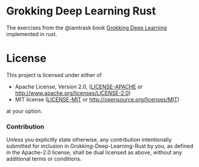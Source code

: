 # Grokking Deep Learning Rust

The exercises from the @iamtrask book [Grokking Deep Learning](https://manning.com/books/grokking-deep-learning) implemented in rust.

# License

This project is licensed under either of

 * Apache License, Version 2.0, ([LICENSE-APACHE](LICENSE-APACHE) or
   http://www.apache.org/licenses/LICENSE-2.0)
 * MIT license ([LICENSE-MIT](LICENSE-MIT) or
   http://opensource.org/licenses/MIT)

at your option.

### Contribution

Unless you explicitly state otherwise, any contribution intentionally submitted
for inclusion in Grokking-Deep-Learning-Rust by you, as defined in the Apache-2.0 license, shall be
dual licensed as above, without any additional terms or conditions.
